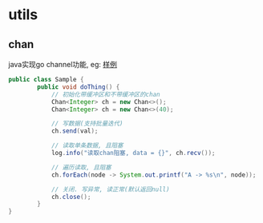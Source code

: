 # utils

## chan 

java实现go channel功能, eg: [样例](src/main/java/com/github/zhanglp92/example/ChanExample.java)

```java
public class Sample {
        public void doThing() {
            // 初始化带缓冲区和不带缓冲区的chan
            Chan<Integer> ch = new Chan<>();
            Chan<Integer> ch = new Chan<>(40);

            // 写数据(支持批量迭代)
            ch.send(val);

            // 读取单条数据, 且阻塞
            log.info("读取chan阻塞, data = {}", ch.recv());

            // 遍历读取, 且阻塞
            ch.forEach(node -> System.out.printf("A -> %s\n", node));

            // 关闭. 写异常, 读正常(默认返回null)
            ch.close();
        }
}
```